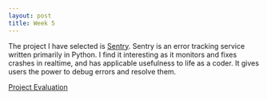 ```yaml
---
layout: post
title: Week 5
---
```


The project I have selected is [Sentry](https://github.com/getsentry/sentry). Sentry is an error tracking service written primarily in Python. I find it interesting as it monitors and fixes crashes in realtime, and has applicable usefulness to life as a coder. It gives users the power to debug errors and resolve them. 

[Project Evaluation](https://github.com/nyu-ossd-s19/azaw502-weekly/blob/gh-pages/project_evaluation.md)


